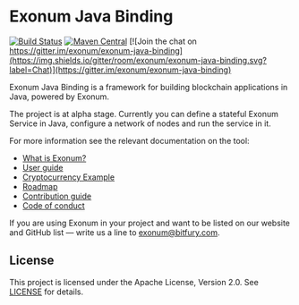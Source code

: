 # Exonum Java Binding

[![Build Status](https://img.shields.io/travis/exonum/exonum-java-binding/master.svg)](https://www.travis-ci.org/exonum/exonum-java-binding)
[![Maven Central](https://maven-badges.herokuapp.com/maven-central/com.exonum.binding/exonum-java-binding-core/badge.svg)](https://maven-badges.herokuapp.com/maven-central/com.exonum.binding/exonum-java-binding-core/)
[![Join the chat on https://gitter.im/exonum/exonum-java-binding](https://img.shields.io/gitter/room/exonum/exonum-java-binding.svg?label=Chat)](https://gitter.im/exonum/exonum-java-binding)

Exonum Java Binding is a framework for building blockchain applications in Java, 
powered by Exonum.

The project is at alpha stage. Currently you can define a stateful Exonum Service 
in Java, configure a network of nodes and run the service in it.

For more information see the relevant documentation on the tool:
  - [What is Exonum?](https://exonum.com/doc/get-started/what-is-exonum/)
  - [User guide](https://exonum.com/doc/get-started/java-binding)
  - [Cryptocurrency Example](exonum-java-binding-cryptocurrency-demo)
  - [Roadmap](ROADMAP.md)
  - [Contribution guide](CONTRIBUTING.md)
  - [Code of conduct](https://github.com/exonum/exonum/blob/master/CODE_OF_CONDUCT.md)

If you are using Exonum in your project and want to be listed on our website and
GitHub list — write us a line to <exonum@bitfury.com>.


## License
This project is licensed under the Apache License, Version 2.0. 
See [LICENSE](LICENSE) for details.
